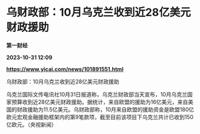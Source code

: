 # 乌财政部：10月乌克兰收到近28亿美元财政援助
**第一财经**

**2023-10-31 12:09**

**https://www.yicai.com/news/101891551.html**

乌财政部：10月乌克兰收到近28亿美元财政援助

乌克兰国际文传电讯社10月31日报道称，乌克兰财政部当天宣布，10月乌克兰国家预算收到近28亿美元财政援助。据统计，来自欧盟的援助为16亿美元，来自美国的财政援助为11.5亿美元。乌财政部称，10月来自欧盟的援助资金是欧盟180亿欧元宏观金融援助框架内的第9笔款项，截至目前该项目下乌克兰共计已收到150亿欧元。（央视新闻）